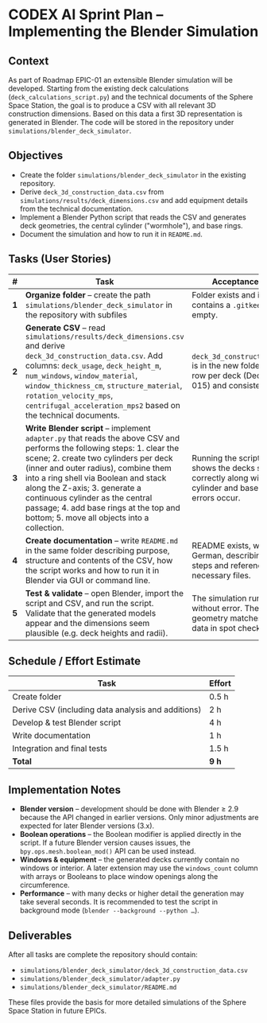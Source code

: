 # CODEX AI Sprint Plan – Implementing the Blender Simulation

## Context

As part of Roadmap EPIC-01 an extensible Blender simulation will be developed. Starting from the existing deck calculations (`deck_calculations_script.py`) and the technical documents of the Sphere Space Station, the goal is to produce a CSV with all relevant 3D construction dimensions. Based on this data a first 3D representation is generated in Blender. The code will be stored in the repository under `simulations/blender_deck_simulator`.

## Objectives

- Create the folder `simulations/blender_deck_simulator` in the existing repository.
- Derive `deck_3d_construction_data.csv` from `simulations/results/deck_dimensions.csv` and add equipment details from the technical documentation.
- Implement a Blender Python script that reads the CSV and generates deck geometries, the central cylinder ("wormhole"), and base rings.
- Document the simulation and how to run it in `README.md`.

## Tasks (User Stories)

| # | Task | Acceptance Criteria |
| --- | --- | --- |
| **1** | **Organize folder** – create the path `simulations/blender_deck_simulator` in the repository with subfiles | Folder exists and initially contains a `.gitkeep` or is empty. |
| **2** | **Generate CSV** – read `simulations/results/deck_dimensions.csv` and derive `deck_3d_construction_data.csv`. Add columns: `deck_usage`, `deck_height_m`, `num_windows`, `window_material`, `window_thickness_cm`, `structure_material`, `rotation_velocity_mps`, `centrifugal_acceleration_mps2` based on the technical documents. | `deck_3d_construction_data.csv` is in the new folder with one row per deck (Deck 000–Deck 015) and consistent values. |
| **3** | **Write Blender script** – implement `adapter.py` that reads the above CSV and performs the following steps: 1. clear the scene; 2. create two cylinders per deck (inner and outer radius), combine them into a ring shell via Boolean and stack along the Z-axis; 3. generate a continuous cylinder as the central passage; 4. add base rings at the top and bottom; 5. move all objects into a collection. | Running the script in Blender shows the decks stacked correctly along with the central cylinder and base rings; no errors occur. |
| **4** | **Create documentation** – write `README.md` in the same folder describing purpose, structure and contents of the CSV, how the script works and how to run it in Blender via GUI or command line. | README exists, written in clear German, describing all relevant steps and referencing the necessary files. |
| **5** | **Test & validate** – open Blender, import the script and CSV, and run the script. Validate that the generated models appear and the dimensions seem plausible (e.g. deck heights and radii). | The simulation runs in Blender without error. The generated geometry matches the input data in spot checks. |

## Schedule / Effort Estimate

| Task | Effort |
| --- | --- |
| Create folder | 0.5 h |
| Derive CSV (including data analysis and additions) | 2 h |
| Develop & test Blender script | 4 h |
| Write documentation | 1 h |
| Integration and final tests | 1.5 h |
| **Total** | **9 h** |

## Implementation Notes

- **Blender version** – development should be done with Blender ≥ 2.9 because the API changed in earlier versions. Only minor adjustments are expected for later Blender versions (3.x).
- **Boolean operations** – the Boolean modifier is applied directly in the script. If a future Blender version causes issues, the `bpy.ops.mesh.boolean_mod()` API can be used instead.
- **Windows & equipment** – the generated decks currently contain no windows or interior. A later extension may use the `windows_count` column with arrays or Booleans to place window openings along the circumference.
- **Performance** – with many decks or higher detail the generation may take several seconds. It is recommended to test the script in background mode (`blender --background --python …`).

## Deliverables

After all tasks are complete the repository should contain:

- `simulations/blender_deck_simulator/deck_3d_construction_data.csv`
- `simulations/blender_deck_simulator/adapter.py`
- `simulations/blender_deck_simulator/README.md`

These files provide the basis for more detailed simulations of the Sphere Space Station in future EPICs.

